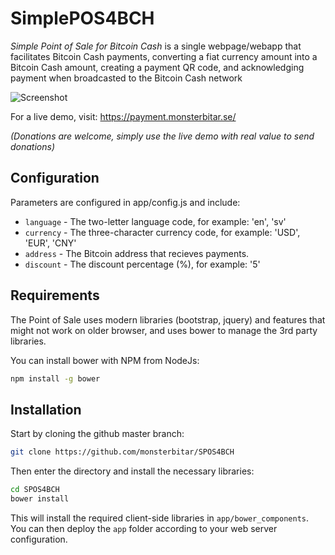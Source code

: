 # SimplePOS4BCH

*Simple Point of Sale for Bitcoin Cash* is a single webpage/webapp that facilitates Bitcoin Cash payments, converting a fiat currency amount into a Bitcoin Cash amount, creating a payment QR code, and acknowledging payment when broadcasted to the Bitcoin Cash network

 ![Screenshot](https://user-images.githubusercontent.com/8721695/33949010-9c5b9b52-e028-11e7-8d99-7aac6fdca0fc.png)

For a live demo, visit:
https://payment.monsterbitar.se/

*(Donations are welcome, simply use the live demo with real value to send donations)*

## Configuration

Parameters are configured in app/config.js and include:

- `language` - The two-letter language code, for example: 'en', 'sv'
- `currency` - The three-character currency code, for example: 'USD', 'EUR', 'CNY'
- `address` - The Bitcoin address that recieves payments.
- `discount` - The discount percentage (%), for example: '5'

## Requirements

The Point of Sale uses modern libraries (bootstrap, jquery) and features that might not work on older browser, and uses bower to manage the 3rd party libraries.

You can install bower with NPM from NodeJs:

```sh
npm install -g bower
```

## Installation

Start by cloning the github master branch:

```sh
git clone https://github.com/monsterbitar/SPOS4BCH
```

Then enter the directory and install the necessary libraries:

```sh
cd SPOS4BCH
bower install
```

This will install the required client-side libraries in `app/bower_components`. You can then deploy the `app` folder according to your web server configuration.
